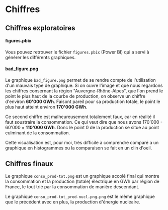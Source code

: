 # Chiffres

## Chiffres exploratoires

#### figures.pbix
Vous pouvez retrouver le fichier `figures.pbix` (Power BI) qui a servi à générer les différents graphiques.

#### bad_figure.png
Le graphique `bad_figure.png` permet de se rendre compte de l'utilisation d'un mauvais type de graphique. Si on ouvre l'image et que nous regardons les chiffres consernant la région "Auvergne-Rhône-Alpes", que l'on prend le point le plus haut de la courbe de production, on observe un chiffre d'environ **60'000 GWh**. Faisont pareil pour sa production totale, le point le plus haut atteint environ **170'000 GWh**.

Ce second chiffre est malheureusement totalement faux, car en réalité il faut soustraire la consommation. Ce qui veut dire que nous avons 170'000 - 60'000 = **110'000 GWh**. Donc le point 0 de la production se situe au point culminant de la consommation.

Cette visualisation est, pour moi, très difficile à comprendre comparé a un graphique en histogrammes ou la comparaison se fait en un clin d'oeil.

## Chiffres finaux
Le graphique `conso_prod-tot.png` est un graphique accolé final qui montre la consommation et la production (totale) électrique en GWh par région de France, le tout trié par la consommation de manière descendant.

Le graphique `conso_prod-tot_prod-nucl.png.png` est le même graphique que le précédent avec en plus, la production d'énergie nucléaire.